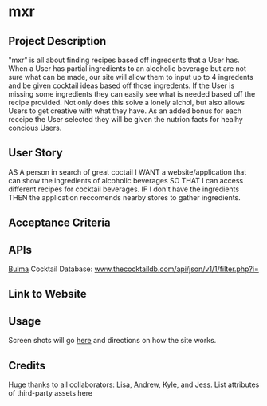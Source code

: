 # mxr

## Project Description
"mxr" is all about finding recipes based off ingredents that a User has. When a User has partial ingredients to an alcoholic beverage but are not sure what can be made, our site will allow them to input up to 4 ingredents and be given cocktail ideas based off those ingredents. If the User is missing some ingredients they can easily see what is needed based off the recipe provided. Not only does this solve a lonely alchol, but also allows Users to get creative with what they have. As an added bonus for each receipe the User selected they will be given the nutrion facts for healhy concious Users.


## User Story

AS A person in search of great coctail
I WANT a website/application that can show the ingredients of alcoholic beverages 
SO THAT I can access different recipes for cocktail beverages.
IF I don't have the ingredients THEN the application reccomends nearby stores to gather ingredients.


## Acceptance Criteria



## APIs
[Bulma](https://cdn.jsdelivr.net/npm/bulma@0.9.4/css/bulma.min.css)
Cocktail Database: www.thecocktaildb.com/api/json/v1/1/filter.php?i=



## Link to Website



## Usage

Screen shots will go [here]() and directions on how the site works.

## Credits

Huge thanks to all collaborators: [Lisa](https://github.com/lisaericksoncoding), [Andrew](https://github.com/asimmons03"), [Kyle](https://github.com/coffeeprynce), and [Jess](https://github.com/jgporter24").
List attributes of third-party assets here
